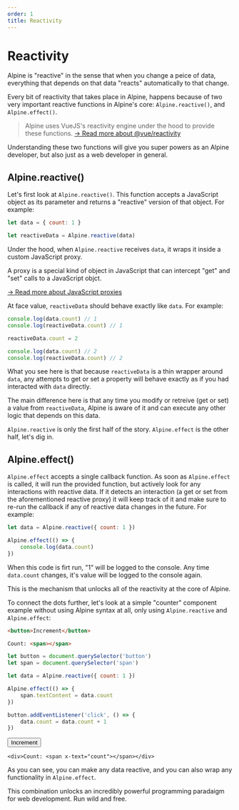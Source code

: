 ```yaml
---
order: 1
title: Reactivity
---
```


# Reactivity

Alpine is "reactive" in the sense that when you change a peice of data, everything that depends on that data "reacts" automatically to that change.

Every bit of reactivity that takes place in Alpine, happens because of two very important reactive functions in Alpine's core: `Alpine.reactive()`, and `Alpine.effect()`.

> Alpine uses VueJS's reactivity engine under the hood to provide these functions.
> [→ Read more about @vue/reactivity](https://github.com/vuejs/vue-next/tree/master/packages/reactivity)

Understanding these two functions will give you super powers as an Alpine developer, but also just as a web developer in general.

<a name="alpine-reactive"></a>
## Alpine.reactive()

Let's first look at `Alpine.reactive()`. This function accepts a JavaScript object as its parameter and returns a "reactive" version of that object. For example:

```js
let data = { count: 1 }

let reactiveData = Alpine.reactive(data)
```

Under the hood, when `Alpine.reactive` receives `data`, it wraps it inside a custom JavaScript proxy.

A proxy is a special kind of object in JavaScript that can intercept "get" and "set" calls to a JavaScript objct.

[→ Read more about JavaScript proxies](https://developer.mozilla.org/en-US/docs/Web/JavaScript/Reference/Global_Objects/Proxy)

At face value, `reactiveData` should behave exactly like `data`. For example:

```js
console.log(data.count) // 1
console.log(reactiveData.count) // 1

reactiveData.count = 2

console.log(data.count) // 2
console.log(reactiveData.count) // 2
```

What you see here is that because `reactiveData` is a thin wrapper around `data`, any attempts to get or set a property will behave exactly as if you had interacted with `data` directly.

The main difference here is that any time you modify or retreive (get or set) a value from `reactiveData`, Alpine is aware of it and can execute any other logic that depends on this data.

`Alpine.reactive` is only the first half of the story. `Alpine.effect` is the other half, let's dig in.

<a name="alpine-effect"></a><a name="alpine-effect"></a>
## Alpine.effect()

`Alpine.effect` accepts a single callback function. As soon as `Alpine.effect` is called, it will run the provided function, but actively look for any interactions with reactive data. If it detects an interaction (a get or set from the aforementioned reactive proxy) it will keep track of it and make sure to re-run the callback if any of reactive data changes in the future. For example:

```js
let data = Alpine.reactive({ count: 1 })

Alpine.effect(() => {
    console.log(data.count)
})
```

When this code is firt run, "1" will be logged to the console. Any time `data.count` changes, it's value will be logged to the console again.

This is the mechanism that unlocks all of the reactivity at the core of Alpine.

To connect the dots further, let's look at a simple "counter" component example without using Alpine syntax at all, only using `Alpine.reactive` and `Alpine.effect`:

```html
<button>Increment</button>

Count: <span></span>
```
```js
let button = document.querySelector('button')
let span = document.querySelector('span')

let data = Alpine.reactive({ count: 1 })

Alpine.effect(() => {
    span.textContent = data.count
})

button.addEventListener('click', () => {
    data.count = data.count + 1
})
```

<!-- START_VERBATIM -->
<div x-data="{ count: 1 }" class="demo">
    <button @click="count++">Increment</button>

    <div>Count: <span x-text="count"></span></div>
</div>
<!-- END_VERBATIM -->

As you can see, you can make any data reactive, and you can also wrap any functionality in `Alpine.effect`.

This combination unlocks an incredibly powerful programming paradaigm for web development. Run wild and free.
